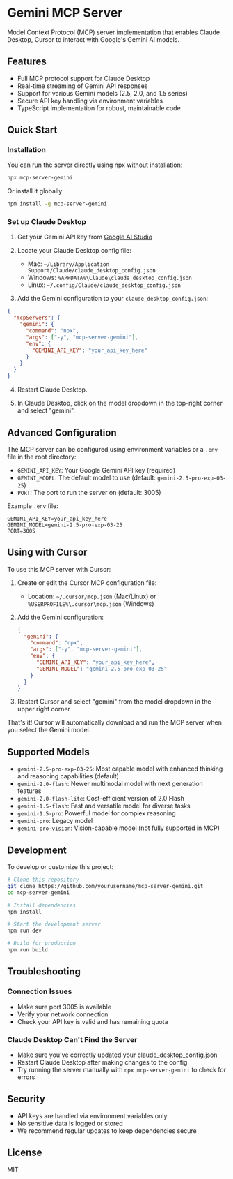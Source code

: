 # Gemini MCP Server

Model Context Protocol (MCP) server implementation that enables Claude Desktop, Cursor to interact with Google's Gemini AI models.

## Features

* Full MCP protocol support for Claude Desktop
* Real-time streaming of Gemini API responses
* Support for various Gemini models (2.5, 2.0, and 1.5 series)
* Secure API key handling via environment variables
* TypeScript implementation for robust, maintainable code

## Quick Start

### Installation

You can run the server directly using npx without installation:

```bash
npx mcp-server-gemini
```

Or install it globally:

```bash
npm install -g mcp-server-gemini
```

### Set up Claude Desktop

1. Get your Gemini API key from [Google AI Studio](https://makersuite.google.com/app/apikey)

2. Locate your Claude Desktop config file:
   - Mac: `~/Library/Application Support/Claude/claude_desktop_config.json`
   - Windows: `%APPDATA%\Claude\claude_desktop_config.json`
   - Linux: `~/.config/Claude/claude_desktop_config.json`

3. Add the Gemini configuration to your `claude_desktop_config.json`:

```json
{
  "mcpServers": {
    "gemini": {
      "command": "npx",
      "args": ["-y", "mcp-server-gemini"],
      "env": {
        "GEMINI_API_KEY": "your_api_key_here"
      }
    }
  }
}
```

4. Restart Claude Desktop.

5. In Claude Desktop, click on the model dropdown in the top-right corner and select "gemini".

## Advanced Configuration

The MCP server can be configured using environment variables or a `.env` file in the root directory:

- `GEMINI_API_KEY`: Your Google Gemini API key (required)
- `GEMINI_MODEL`: The default model to use (default: `gemini-2.5-pro-exp-03-25`)
- `PORT`: The port to run the server on (default: 3005)

Example `.env` file:

```
GEMINI_API_KEY=your_api_key_here
GEMINI_MODEL=gemini-2.5-pro-exp-03-25
PORT=3005
```

## Using with Cursor

To use this MCP server with Cursor:

1. Create or edit the Cursor MCP configuration file:
   - Location: `~/.cursor/mcp.json` (Mac/Linux) or `%USERPROFILE%\.cursor\mcp.json` (Windows)

2. Add the Gemini configuration:
   ```json
   {
     "gemini": {
       "command": "npx",
       "args": ["-y", "mcp-server-gemini"],
       "env": {
         "GEMINI_API_KEY": "your_api_key_here",
         "GEMINI_MODEL": "gemini-2.5-pro-exp-03-25"
       }
     }
   }
   ```

3. Restart Cursor and select "gemini" from the model dropdown in the upper right corner

That's it! Cursor will automatically download and run the MCP server when you select the Gemini model.

## Supported Models

- `gemini-2.5-pro-exp-03-25`: Most capable model with enhanced thinking and reasoning capabilities (default)
- `gemini-2.0-flash`: Newer multimodal model with next generation features
- `gemini-2.0-flash-lite`: Cost-efficient version of 2.0 Flash
- `gemini-1.5-flash`: Fast and versatile model for diverse tasks
- `gemini-1.5-pro`: Powerful model for complex reasoning
- `gemini-pro`: Legacy model
- `gemini-pro-vision`: Vision-capable model (not fully supported in MCP)

## Development

To develop or customize this project:

```bash
# Clone this repository
git clone https://github.com/yourusername/mcp-server-gemini.git
cd mcp-server-gemini

# Install dependencies
npm install

# Start the development server
npm run dev

# Build for production
npm run build
```

## Troubleshooting

### Connection Issues
- Make sure port 3005 is available
- Verify your network connection
- Check your API key is valid and has remaining quota

### Claude Desktop Can't Find the Server
- Make sure you've correctly updated your claude_desktop_config.json
- Restart Claude Desktop after making changes to the config
- Try running the server manually with `npx mcp-server-gemini` to check for errors

## Security

- API keys are handled via environment variables only
- No sensitive data is logged or stored
- We recommend regular updates to keep dependencies secure

## License

MIT
